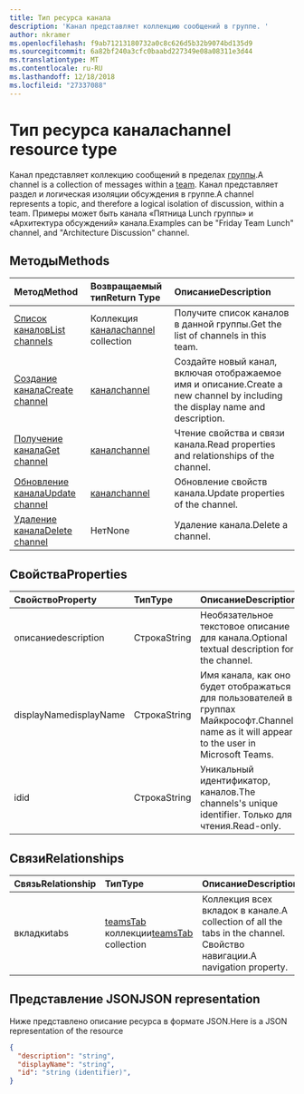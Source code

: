 ```yaml
---
title: Тип ресурса канала
description: 'Канал представляет коллекцию сообщений в группе. '
author: nkramer
ms.openlocfilehash: f9ab71213180732a0c8c626d5b32b9074bd135d9
ms.sourcegitcommit: 6a82bf240a3cfc0baabd227349e08a08311e3d44
ms.translationtype: MT
ms.contentlocale: ru-RU
ms.lasthandoff: 12/18/2018
ms.locfileid: "27337088"
---
```

# <a name="channel-resource-type"></a><span data-ttu-id="aec9a-103">Тип ресурса канала</span><span class="sxs-lookup"><span data-stu-id="aec9a-103">channel resource type</span></span>



<span data-ttu-id="aec9a-104">Канал представляет коллекцию сообщений в пределах [группы](../resources/team.md).</span><span class="sxs-lookup"><span data-stu-id="aec9a-104">A channel is a collection of messages within a [team](../resources/team.md).</span></span> <span data-ttu-id="aec9a-105">Канал представляет раздел и логическая изоляции обсуждения в группе.</span><span class="sxs-lookup"><span data-stu-id="aec9a-105">A channel represents a topic, and therefore a logical isolation of discussion, within a team.</span></span> <span data-ttu-id="aec9a-106">Примеры может быть канала «Пятница Lunch группы» и «Архитектура обсуждений» канала.</span><span class="sxs-lookup"><span data-stu-id="aec9a-106">Examples can be "Friday Team Lunch" channel, and "Architecture Discussion" channel.</span></span>


## <a name="methods"></a><span data-ttu-id="aec9a-107">Методы</span><span class="sxs-lookup"><span data-stu-id="aec9a-107">Methods</span></span>

| <span data-ttu-id="aec9a-108">Метод</span><span class="sxs-lookup"><span data-stu-id="aec9a-108">Method</span></span>       | <span data-ttu-id="aec9a-109">Возвращаемый тип</span><span class="sxs-lookup"><span data-stu-id="aec9a-109">Return Type</span></span>  |<span data-ttu-id="aec9a-110">Описание</span><span class="sxs-lookup"><span data-stu-id="aec9a-110">Description</span></span>|
|:---------------|:--------|:----------|
|[<span data-ttu-id="aec9a-111">Список каналов</span><span class="sxs-lookup"><span data-stu-id="aec9a-111">List channels</span></span>](../api/channel-list.md) | <span data-ttu-id="aec9a-112">Коллекция [канала](channel.md)</span><span class="sxs-lookup"><span data-stu-id="aec9a-112">[channel](channel.md) collection</span></span> | <span data-ttu-id="aec9a-113">Получите список каналов в данной группы.</span><span class="sxs-lookup"><span data-stu-id="aec9a-113">Get the list of channels in this team.</span></span>|
|[<span data-ttu-id="aec9a-114">Создание канала</span><span class="sxs-lookup"><span data-stu-id="aec9a-114">Create channel</span></span>](../api/channel-post.md) | [<span data-ttu-id="aec9a-115">канал</span><span class="sxs-lookup"><span data-stu-id="aec9a-115">channel</span></span>](channel.md) | <span data-ttu-id="aec9a-116">Создайте новый канал, включая отображаемое имя и описание.</span><span class="sxs-lookup"><span data-stu-id="aec9a-116">Create a new channel by including the display name and description.</span></span>|
|[<span data-ttu-id="aec9a-117">Получение канала</span><span class="sxs-lookup"><span data-stu-id="aec9a-117">Get channel</span></span>](../api/channel-get.md) | [<span data-ttu-id="aec9a-118">канал</span><span class="sxs-lookup"><span data-stu-id="aec9a-118">channel</span></span>](channel.md) | <span data-ttu-id="aec9a-119">Чтение свойства и связи канала.</span><span class="sxs-lookup"><span data-stu-id="aec9a-119">Read properties and relationships of the channel.</span></span>|
|[<span data-ttu-id="aec9a-120">Обновление канала</span><span class="sxs-lookup"><span data-stu-id="aec9a-120">Update channel</span></span>](../api/channel-patch.md) | [<span data-ttu-id="aec9a-121">канал</span><span class="sxs-lookup"><span data-stu-id="aec9a-121">channel</span></span>](channel.md) | <span data-ttu-id="aec9a-122">Обновление свойств канала.</span><span class="sxs-lookup"><span data-stu-id="aec9a-122">Update properties of the channel.</span></span>|
|[<span data-ttu-id="aec9a-123">Удаление канала</span><span class="sxs-lookup"><span data-stu-id="aec9a-123">Delete channel</span></span>](../api/channel-delete.md) | <span data-ttu-id="aec9a-124">Нет</span><span class="sxs-lookup"><span data-stu-id="aec9a-124">None</span></span> | <span data-ttu-id="aec9a-125">Удаление канала.</span><span class="sxs-lookup"><span data-stu-id="aec9a-125">Delete a channel.</span></span>|

## <a name="properties"></a><span data-ttu-id="aec9a-126">Свойства</span><span class="sxs-lookup"><span data-stu-id="aec9a-126">Properties</span></span>
| <span data-ttu-id="aec9a-127">Свойство</span><span class="sxs-lookup"><span data-stu-id="aec9a-127">Property</span></span>     | <span data-ttu-id="aec9a-128">Тип</span><span class="sxs-lookup"><span data-stu-id="aec9a-128">Type</span></span>   |<span data-ttu-id="aec9a-129">Описание</span><span class="sxs-lookup"><span data-stu-id="aec9a-129">Description</span></span>|
|:---------------|:--------|:----------|
|<span data-ttu-id="aec9a-130">описание</span><span class="sxs-lookup"><span data-stu-id="aec9a-130">description</span></span>|<span data-ttu-id="aec9a-131">Строка</span><span class="sxs-lookup"><span data-stu-id="aec9a-131">String</span></span>|<span data-ttu-id="aec9a-132">Необязательное текстовое описание для канала.</span><span class="sxs-lookup"><span data-stu-id="aec9a-132">Optional textual description for the channel.</span></span>|
|<span data-ttu-id="aec9a-133">displayName</span><span class="sxs-lookup"><span data-stu-id="aec9a-133">displayName</span></span>|<span data-ttu-id="aec9a-134">Строка</span><span class="sxs-lookup"><span data-stu-id="aec9a-134">String</span></span>|<span data-ttu-id="aec9a-135">Имя канала, как оно будет отображаться для пользователей в группах Майкрософт.</span><span class="sxs-lookup"><span data-stu-id="aec9a-135">Channel name as it will appear to the user in Microsoft Teams.</span></span>|
|<span data-ttu-id="aec9a-136">id</span><span class="sxs-lookup"><span data-stu-id="aec9a-136">id</span></span>|<span data-ttu-id="aec9a-137">Строка</span><span class="sxs-lookup"><span data-stu-id="aec9a-137">String</span></span>|<span data-ttu-id="aec9a-138">Уникальный идентификатор, каналов.</span><span class="sxs-lookup"><span data-stu-id="aec9a-138">The channels's unique identifier.</span></span> <span data-ttu-id="aec9a-139">Только для чтения.</span><span class="sxs-lookup"><span data-stu-id="aec9a-139">Read-only.</span></span>|

## <a name="relationships"></a><span data-ttu-id="aec9a-140">Связи</span><span class="sxs-lookup"><span data-stu-id="aec9a-140">Relationships</span></span>
| <span data-ttu-id="aec9a-141">Связь</span><span class="sxs-lookup"><span data-stu-id="aec9a-141">Relationship</span></span> | <span data-ttu-id="aec9a-142">Тип</span><span class="sxs-lookup"><span data-stu-id="aec9a-142">Type</span></span>   |<span data-ttu-id="aec9a-143">Описание</span><span class="sxs-lookup"><span data-stu-id="aec9a-143">Description</span></span>|
|:---------------|:--------|:----------|
|<span data-ttu-id="aec9a-144">вкладки</span><span class="sxs-lookup"><span data-stu-id="aec9a-144">tabs</span></span>|<span data-ttu-id="aec9a-145">[teamsTab](../resources/teamstab.md) коллекции</span><span class="sxs-lookup"><span data-stu-id="aec9a-145">[teamsTab](../resources/teamstab.md) collection</span></span>|<span data-ttu-id="aec9a-146">Коллекция всех вкладок в канале.</span><span class="sxs-lookup"><span data-stu-id="aec9a-146">A collection of all the tabs in the channel.</span></span> <span data-ttu-id="aec9a-147">Свойство навигации.</span><span class="sxs-lookup"><span data-stu-id="aec9a-147">A navigation property.</span></span>|


## <a name="json-representation"></a><span data-ttu-id="aec9a-148">Представление JSON</span><span class="sxs-lookup"><span data-stu-id="aec9a-148">JSON representation</span></span>

<span data-ttu-id="aec9a-149">Ниже представлено описание ресурса в формате JSON.</span><span class="sxs-lookup"><span data-stu-id="aec9a-149">Here is a JSON representation of the resource</span></span>

<!-- {
  "blockType": "resource",
  "optionalProperties": [
    "chatthreads"
  ],
  "keyProperty": "id",
  "@odata.type": "microsoft.graph.channel"
}-->

```json
{
  "description": "string",
  "displayName": "string",
  "id": "string (identifier)",
}

```


<!-- uuid: 8fcb5dbc-d5aa-4681-8e31-b001d5168d79
2015-10-25 14:57:30 UTC -->
<!-- {
  "type": "#page.annotation",
  "description": "channel resource",
  "keywords": "",
  "section": "documentation",
  "tocPath": ""
}-->
